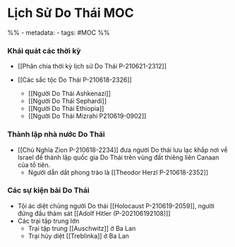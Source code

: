 # Lịch Sử Do Thái MOC

%% - metadata:
	- tags: #MOC %%

### Khái quát các thời kỳ
- [[Phân chia thời kỳ lịch sử Do Thái P-210621-2312]]

- [[Các sắc tộc Do Thái P-210618-2326]]
	- [[Người Do Thái Ashkenazi]]
	- [[Người Do Thái Sephardi]]
	- [[Người Do Thái Ethiopia]]
	- [[Người Do Thái Mizrahi P210619-0902]]

### Thành lập nhà nước Do Thái
- [[Chủ Nghĩa Zion P-210618-2234]] đưa người Do thái lưu lạc khắp nơi về Israel để thành lập quốc gia Do Thái trên vùng đất thiêng liên Canaan của tổ tiên.
	- Người dẫn dắt phong trào là [[Theodor Herzl P-210618-2352]]

### Các sự kiện bài Do Thái
- Tội ác diệt chủng người Do thái [[Holocaust P-210619-2059]], người đứng đầu thảm sát [[Adolf Hitler (P-202106192108)]]
- Các trại tập trung lớn
	- Trại tập trung [[Auschwitz]] ở Ba Lan
	- Trại hủy diệt [[Treblinka]] ở Ba Lan

